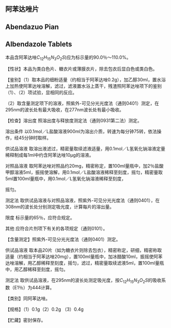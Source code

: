 ## 阿苯达唑片

## Abendazuo Pian

## Albendazole Tablets

本品含阿苯达唑$C_{12}H_{15}N_{3}O_{2}S)$应为标示量的90.0％～110.0%。

【性状】本品为类白色片、糖衣片或薄膜衣片，除去包衣后显白色或类白色。

【鉴别】（1）取本品的细粉适量（约相当于阿苯达唑0.2g），加乙醇30ml，置水浴上加热使阿苯达唑溶解，滤过，滤液置水浴上蒸干，残渣照阿苯达唑项下的鉴别（1）、（2）项试验，显相同的反应。

（2）取含量测定项下的溶液，照紫外-可见分光光度法（通则0401）测定，在295nm的波长处有最大吸收，在277nm波长处有最小吸收。

【检查】溶出度 照溶出度与释放度测定法（通则0931第二法）测定。

溶出条件 以0.1mol／L盐酸溶液900ml为溶出介质，转速为每分钟75转，依法操作，经45分钟时取样。

供试品溶液 取溶出液滤过，精密量取续滤液适量，用0.1mol／L氢氧化钠溶液定量稀释制成每1ml中约含阿苯达唑10μg的溶液。

对照品溶液 取阿苯达唑对照品约20mg，精密称定，置100ml量瓶中，加2％盐酸甲醇溶液5ml，振摇使溶解，用0.1mol／L盐酸溶液稀释至刻度，摇匀，精密量取5ml置100ml量瓶中，用0.1mol／L氢氧化钠溶液稀释至刻度，

摇匀。

测定法 取供试品溶液与对照品溶液，照紫外-可见分光光度法（通则0401），在308nm的波长处分别测定吸光度，计算每片的溶出量。

限度 标示量的65％，应符合规定。

其他 应符合片剂项下有关的各项规定（通则0101）。

【含量测定】照紫外-可见分光光度法（通则0401）测定。

供试品溶液 取本品20片（如为糖衣片则除去包衣），精密称定，研细，精密称取适量（约相当于阿苯达唑20mg），置100ml量瓶中，加冰醋酸10ml，振摇使阿苯达唑溶解，用乙醇稀释至刻度，摇匀，滤过，精密量取续滤液5ml，置100ml量瓶中，用乙醇稀释至刻度，摇匀。

测定法 取供试品溶液，在295nm的波长处测定吸光度，按$C_{12}H_{15}N_{3}O_{2}S$的吸收系数（E1％）为444计算。

【类别】同阿苯达唑。

【规格】（1）0.1g（2）0.2g （3）0.4g

【贮藏】密封保存。